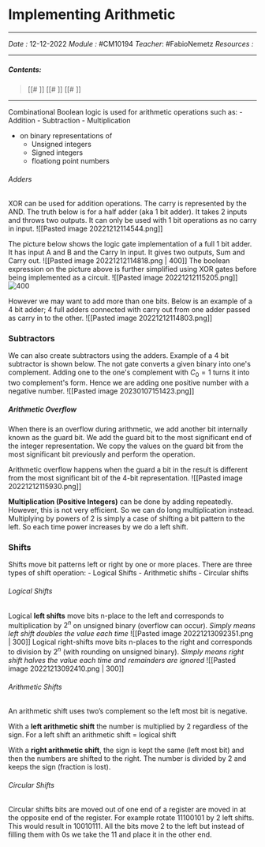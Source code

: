 # Implementing Arithmetic
---
*Date :*  12-12-2022 
*Module :* #CM10194 
*Teacher*: #FabioNemetz 
*Resources :*

---
##### Contents: 
> [[# ]]
> [[# ]]
> [[# ]]
> 
--- 

Combinational Boolean logic is used for arithmetic operations such as:
	- Addition
	- Subtraction
	- Multiplication
- on binary representations of 
	- Unsigned integers
	- Signed integers
	- floationg point numbers 

###### Adders
XOR can be used for addition operations. The carry is represented by the AND. The truth below is for a half adder (aka 1 bit adder). It takes 2 inputs and throws two outputs. It can only be used with 1 bit operations as no carry in input. 
![[Pasted image 20221212114544.png]]

The picture below shows the logic gate implementation of a full 1 bit adder. It has input A and B and the Carry In input. It gives two outputs, Sum and Carry out. 
![[Pasted image 20221212114818.png | 400]]
The boolean expression on the picture above is further simplified using XOR gates before being implemented as a circuit. 
![[Pasted image 20221212115205.png]]
![400](https://circuitdigest.com/sites/default/files/projectimage_tut/Full-Adder-Circuit.png)

However we may want to add more than one bits. Below is an example of a 4 bit adder; 4 full adders connected with carry out from one adder passed as carry in to the other. 
![[Pasted image 20221212114803.png]]

### Subtractors
We can also create subtractors using the adders. Example of a 4 bit subtractor is shown below. The not gate converts a given binary into one's complement. Adding one to the one's complement with $C_0 = 1$ turns it into two complement's form. Hence we are adding one positive number with a negative number. 
![[Pasted image 20230107151423.png]]

##### Arithmetic Overflow
When there is an overflow during arithmetic, we add another bit internally known as the guard bit. We add the guard bit to the most significant end of the integer representation. We copy the values on the guard bit from the most significant bit previously and perform the operation. 

Arithmetic overflow happens when the guard a bit in the result is different from the most significant bit of the 4-bit representation. 
![[Pasted image 20221212115930.png]]

**Multiplication (Positive Integers)** can be done by adding repeatedly. However, this is not very efficient. So we can do long multiplication instead. 
Multiplying by powers of 2 is simply a case of shifting a bit pattern to the left. So each time power increases by we do a left shift. 

### Shifts

Shifts move bit patterns left or right by one or more places. 
There are three types of shift operation:
	- Logical Shifts
	- Arithmetic shifts
	- Circular shifts

###### Logical Shifts
Logical **left shifts** move bits n-place to the left and corresponds to multiplication by $2^n$ on unsigned binary (overflow can occur). *Simply means left shift doubles the value each time*
![[Pasted image 20221213092351.png | 300]]
Logical right-shifts move bits n-places to the right and corresponds to division by $2^n$ (with rounding on unsigned binary). *Simply means right shift halves the value each time and remainders are ignored*
![[Pasted image 20221213092410.png | 300]]

###### Arithmetic Shifts
An arithmetic shift uses two’s complement so the left most bit is negative. 

With a **left arithmetic shift** the number is multiplied by 2 regardless of the sign. For a left shift an arithmetic shift = logical shift

With a **right arithmetic shift**, the sign is kept the same (left most bit) and then the numbers are shifted to the right. The number is divided by 2 and keeps the sign (fraction is lost).

###### Circular Shifts
Circular shifts bits are moved out of one end of a register are moved in at the opposite end of the register. 
For example rotate $11100101$ by 2 left shifts. This would result in $10010111$. All the bits move 2 to the left but instead of filling them with 0s we take the $11$ and place it in the other end.